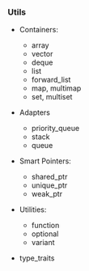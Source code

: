 ### Utils

*   Containers:
    *   array
    *   vector
    *   deque
    *   list
    *   forward_list
    *   map, multimap
    *   set, multiset

*   Adapters
    *   priority_queue
    *   stack
    *   queue

*   Smart Pointers:
    *   shared_ptr
    *   unique_ptr
    *   weak_ptr

*   Utilities:
    *   function
    *   optional
    *   variant

*   type_traits